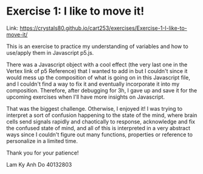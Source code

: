 # Exercise 1: I like to move it!

Link: https://crystals80.github.io/cart253/exercises/Exercise-1-I-like-to-move-it/

This is an exercise to practice my understanding of variables and how to use/apply them in Javascript p5.js.

There was a Javascript object with a cool effect (the very last one in the Vertex link of p5 Reference) that I wanted to add in but I couldn't since it would mess up the composition of what is going on in this Javascript file, and I couldn't find a way to fix it and eventually incorporate it into my composition. Therefore, after debugging for 3h, I gave up and save it for the upcoming exercises when I'll have more insights on Javascript.

That was the biggest challenge. Otherwise, I enjoyed it! I was trying to interpret a sort of confusion happening to the state of the mind, where brain cells send signals rapidly and chaotically to response, acknowledge and fix the confused state of mind, and all of this is interpreted in a very abstract ways since I couldn't figure out many functions, properties or reference to personalize in a limited time.

Thank you for your patience!

Lam Ky Anh Do
40132803
